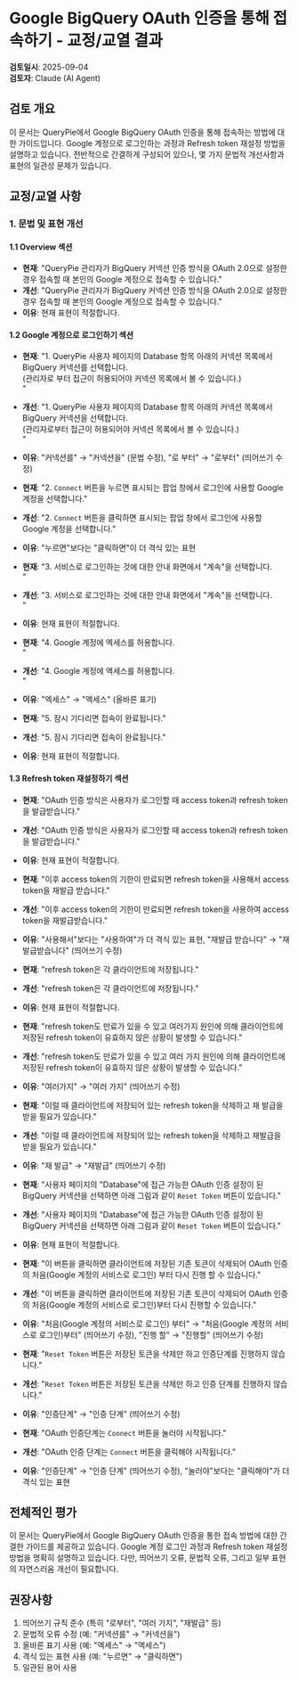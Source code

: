 # Google BigQuery OAuth 인증을 통해 접속하기 - 교정/교열 결과

**검토일시**: 2025-09-04  
**검토자**: Claude (AI Agent)

## 검토 개요

이 문서는 QueryPie에서 Google BigQuery OAuth 인증을 통해 접속하는 방법에 대한 가이드입니다. Google 계정으로 로그인하는 과정과 Refresh token 재설정 방법을 설명하고 있습니다. 전반적으로 간결하게 구성되어 있으나, 몇 가지 문법적 개선사항과 표현의 일관성 문제가 있습니다.

## 교정/교열 사항

### 1. 문법 및 표현 개선

#### 1.1 Overview 섹션
- **현재**: "QueryPie 관리자가 BigQuery 커넥션 인증 방식을 OAuth 2.0으로 설정한 경우 접속할 때 본인의 Google 계정으로 접속할 수 있습니다."
- **개선**: "QueryPie 관리자가 BigQuery 커넥션 인증 방식을 OAuth 2.0으로 설정한 경우 접속할 때 본인의 Google 계정으로 접속할 수 있습니다."
- **이유**: 현재 표현이 적절합니다.

#### 1.2 Google 계정으로 로그인하기 섹션
- **현재**: "1. QueryPie 사용자 페이지의 Database 항목 아래의 커넥션 목록에서 BigQuery 커넥션를 선택합니다.<br/>(관리자로 부터 접근이 허용되어야 커넥션 목록에서 볼 수 있습니다.)<br/>"
- **개선**: "1. QueryPie 사용자 페이지의 Database 항목 아래의 커넥션 목록에서 BigQuery 커넥션을 선택합니다.<br/>(관리자로부터 접근이 허용되어야 커넥션 목록에서 볼 수 있습니다.)<br/>"
- **이유**: "커넥션를" → "커넥션을" (문법 수정), "로 부터" → "로부터" (띄어쓰기 수정)

- **현재**: "2. `Connect` 버튼을 누르면 표시되는 팝업 창에서 로그인에 사용할 Google 계정을 선택합니다."
- **개선**: "2. `Connect` 버튼을 클릭하면 표시되는 팝업 창에서 로그인에 사용할 Google 계정을 선택합니다."
- **이유**: "누르면"보다는 "클릭하면"이 더 격식 있는 표현

- **현재**: "3. 서비스로 로그인하는 것에 대한 안내 화면에서 "계속"을 선택합니다.<br/>"
- **개선**: "3. 서비스로 로그인하는 것에 대한 안내 화면에서 "계속"을 선택합니다.<br/>"
- **이유**: 현재 표현이 적절합니다.

- **현재**: "4. Google 계정에 엑세스를 허용합니다.<br/>"
- **개선**: "4. Google 계정에 액세스를 허용합니다.<br/>"
- **이유**: "엑세스" → "액세스" (올바른 표기)

- **현재**: "5. 잠시 기다리면 접속이 완료됩니다."
- **개선**: "5. 잠시 기다리면 접속이 완료됩니다."
- **이유**: 현재 표현이 적절합니다.

#### 1.3 Refresh token 재설정하기 섹션
- **현재**: "OAuth 인증 방식은 사용자가 로그인할 때 access token과 refresh token을 발급받습니다."
- **개선**: "OAuth 인증 방식은 사용자가 로그인할 때 access token과 refresh token을 발급받습니다."
- **이유**: 현재 표현이 적절합니다.

- **현재**: "이후 access token의 기한이 만료되면 refresh token을 사용해서 access token을 재발급 받습니다."
- **개선**: "이후 access token의 기한이 만료되면 refresh token을 사용하여 access token을 재발급받습니다."
- **이유**: "사용해서"보다는 "사용하여"가 더 격식 있는 표현, "재발급 받습니다" → "재발급받습니다" (띄어쓰기 수정)

- **현재**: "refresh token은 각 클라이언트에 저장됩니다."
- **개선**: "refresh token은 각 클라이언트에 저장됩니다."
- **이유**: 현재 표현이 적절합니다.

- **현재**: "refresh token도 만료가 있을 수 있고 여러가지 원인에 의해 클라이언트에 저장된 refresh token이 유효하지 않은 상황이 발생할 수 있습니다."
- **개선**: "refresh token도 만료가 있을 수 있고 여러 가지 원인에 의해 클라이언트에 저장된 refresh token이 유효하지 않은 상황이 발생할 수 있습니다."
- **이유**: "여러가지" → "여러 가지" (띄어쓰기 수정)

- **현재**: "이럴 때 클라이언트에 저장되어 있는 refresh token을 삭제하고 재 발급을 받을 필요가 있습니다."
- **개선**: "이럴 때 클라이언트에 저장되어 있는 refresh token을 삭제하고 재발급을 받을 필요가 있습니다."
- **이유**: "재 발급" → "재발급" (띄어쓰기 수정)

- **현재**: "사용자 페이지의 "Database"에 접근 가능한 OAuth 인증 설정이 된 BigQuery 커넥션을 선택하면 아래 그림과 같이 `Reset Token` 버튼이 있습니다."
- **개선**: "사용자 페이지의 "Database"에 접근 가능한 OAuth 인증 설정이 된 BigQuery 커넥션을 선택하면 아래 그림과 같이 `Reset Token` 버튼이 있습니다."
- **이유**: 현재 표현이 적절합니다.

- **현재**: "이 버튼을 클릭하면 클라이언트에 저장된 기존 토큰이 삭제되어 OAuth 인증의 처음(Google 계정의 서비스로 로그인) 부터 다시 진행 할 수 있습니다."
- **개선**: "이 버튼을 클릭하면 클라이언트에 저장된 기존 토큰이 삭제되어 OAuth 인증의 처음(Google 계정의 서비스로 로그인)부터 다시 진행할 수 있습니다."
- **이유**: "처음(Google 계정의 서비스로 로그인) 부터" → "처음(Google 계정의 서비스로 로그인)부터" (띄어쓰기 수정), "진행 할" → "진행할" (띄어쓰기 수정)

- **현재**: "`Reset Token` 버튼은 저장된 토큰을 삭제만 하고 인증단계를 진행하지 않습니다."
- **개선**: "`Reset Token` 버튼은 저장된 토큰을 삭제만 하고 인증 단계를 진행하지 않습니다."
- **이유**: "인증단계" → "인증 단계" (띄어쓰기 수정)

- **현재**: "OAuth 인증단계는 `Connect` 버튼을 눌러야 시작됩니다."
- **개선**: "OAuth 인증 단계는 `Connect` 버튼을 클릭해야 시작됩니다."
- **이유**: "인증단계" → "인증 단계" (띄어쓰기 수정), "눌러야"보다는 "클릭해야"가 더 격식 있는 표현

## 전체적인 평가

이 문서는 QueryPie에서 Google BigQuery OAuth 인증을 통한 접속 방법에 대한 간결한 가이드를 제공하고 있습니다. Google 계정 로그인 과정과 Refresh token 재설정 방법을 명확히 설명하고 있습니다. 다만, 띄어쓰기 오류, 문법적 오류, 그리고 일부 표현의 자연스러움 개선이 필요합니다.

## 권장사항

1. 띄어쓰기 규칙 준수 (특히 "로부터", "여러 가지", "재발급" 등)
2. 문법적 오류 수정 (예: "커넥션를" → "커넥션을")
3. 올바른 표기 사용 (예: "엑세스" → "액세스")
4. 격식 있는 표현 사용 (예: "누르면" → "클릭하면")
5. 일관된 용어 사용

